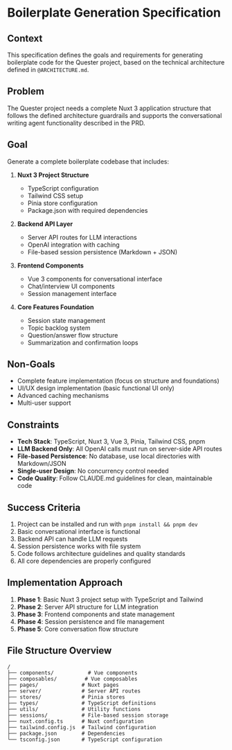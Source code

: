 # Boilerplate Generation Specification

## Context

This specification defines the goals and requirements for generating boilerplate code for the Quester project, based on the technical architecture defined in `@ARCHITECTURE.md`.

## Problem

The Quester project needs a complete Nuxt 3 application structure that follows the defined architecture guardrails and supports the conversational writing agent functionality described in the PRD.

## Goal

Generate a complete boilerplate codebase that includes:

1. **Nuxt 3 Project Structure**
   - TypeScript configuration
   - Tailwind CSS setup
   - Pinia store configuration
   - Package.json with required dependencies

2. **Backend API Layer**
   - Server API routes for LLM interactions
   - OpenAI integration with caching
   - File-based session persistence (Markdown + JSON)

3. **Frontend Components**
   - Vue 3 components for conversational interface
   - Chat/interview UI components
   - Session management interface

4. **Core Features Foundation**
   - Session state management
   - Topic backlog system
   - Question/answer flow structure
   - Summarization and confirmation loops

## Non-Goals

- Complete feature implementation (focus on structure and foundations)
- UI/UX design implementation (basic functional UI only)
- Advanced caching mechanisms
- Multi-user support

## Constraints

- **Tech Stack**: TypeScript, Nuxt 3, Vue 3, Pinia, Tailwind CSS, pnpm
- **LLM Backend Only**: All OpenAI calls must run on server-side API routes
- **File-based Persistence**: No database, use local directories with Markdown/JSON
- **Single-user Design**: No concurrency control needed
- **Code Quality**: Follow CLAUDE.md guidelines for clean, maintainable code

## Success Criteria

1. Project can be installed and run with `pnpm install && pnpm dev`
2. Basic conversational interface is functional
3. Backend API can handle LLM requests
4. Session persistence works with file system
5. Code follows architecture guidelines and quality standards
6. All core dependencies are properly configured

## Implementation Approach

1. **Phase 1**: Basic Nuxt 3 project setup with TypeScript and Tailwind
2. **Phase 2**: Server API structure for LLM integration
3. **Phase 3**: Frontend components and state management
4. **Phase 4**: Session persistence and file management
5. **Phase 5**: Core conversation flow structure

## File Structure Overview

```
/
├── components/           # Vue components
├── composables/         # Vue composables
├── pages/              # Nuxt pages
├── server/             # Server API routes
├── stores/             # Pinia stores
├── types/              # TypeScript definitions
├── utils/              # Utility functions
├── sessions/           # File-based session storage
├── nuxt.config.ts      # Nuxt configuration
├── tailwind.config.js  # Tailwind configuration
├── package.json        # Dependencies
└── tsconfig.json       # TypeScript configuration
```